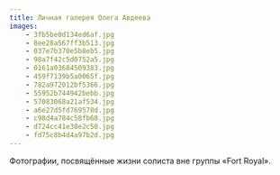 ```yaml
---
title: Личная галерея Олега Авдеева
images:
    - 3fb5be0d134ed6af.jpg
    - 8ee28a567ff3b513.jpg
    - 037e7b370e5b8eb5.jpg
    - 98a7f42c5d0752a5.jpg
    - 0161a03684509383.jpg
    - 459f7139b5a0065f.jpg
    - 782a972012bf5366.jpg
    - 55952b744942bebb.jpg
    - 57083068a21af534.jpg
    - a6e27d5fd769578d.jpg
    - c98d4a784c58fb68.jpg
    - d724cc41e38e2c50.jpg
    - fd75c8b4d4a97b2d.jpg
---
```

Фотографии, посвящённые жизни солиста вне группы «Fort Royal».
